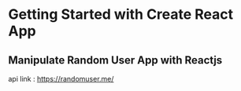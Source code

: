 # Getting Started with Create React App

## Manipulate Random User App with Reactjs

api link : https://randomuser.me/
